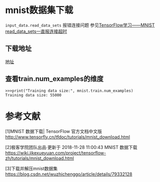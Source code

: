 # mnist数据集下载

`input_data.read_data_sets` 报错连接问题
参见[TensorFlow学习——MNIST read_data_sets一直报连接超时](https://blog.csdn.net/c20081052/article/details/79101499)


## 下载地址
[地址](http://yann.lecun.com/exdb/mnist/)

## 查看train.num_examples的维度
```
>>>print("Training data size:", mnist.train.num_examples)
Training data size: 55000

```


# 参考文献
[1]MNIST 数据下载| TensorFlow 官方文档中文版<http://www.tensorfly.cn/tfdoc/tutorials/mnist_download.html>  

[2]极客学院团队出品·更新于 2018-11-28 11:00:43 MNIST 数据下载<https://wiki.jikexueyuan.com/project/tensorflow-zh/tutorials/mnist_download.html>  

[3]下载并解压mnist数据集<https://blog.csdn.net/wuzhichenggo/article/details/79332128>

